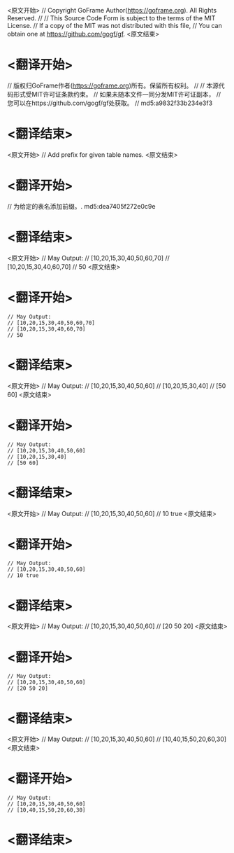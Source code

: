 
<原文开始>
// Copyright GoFrame Author(https://goframe.org). All Rights Reserved.
//
// This Source Code Form is subject to the terms of the MIT License.
// If a copy of the MIT was not distributed with this file,
// You can obtain one at https://github.com/gogf/gf.
<原文结束>

# <翻译开始>
// 版权归GoFrame作者(https://goframe.org)所有。保留所有权利。
//
// 本源代码形式受MIT许可证条款约束。
// 如果未随本文件一同分发MIT许可证副本，
// 您可以在https://github.com/gogf/gf处获取。
// md5:a9832f33b234e3f3
# <翻译结束>


<原文开始>
// Add prefix for given table names.
<原文结束>

# <翻译开始>
// 为给定的表名添加前缀。. md5:dea7405f272e0c9e
# <翻译结束>


<原文开始>
	// May Output:
	// [10,20,15,30,40,50,60,70]
	// [10,20,15,30,40,60,70]
	// 50
<原文结束>

# <翻译开始>
	// May Output:
	// [10,20,15,30,40,50,60,70]
	// [10,20,15,30,40,60,70]
	// 50
# <翻译结束>


<原文开始>
	// May Output:
	// [10,20,15,30,40,50,60]
	// [10,20,15,30,40]
	// [50 60]
<原文结束>

# <翻译开始>
	// May Output:
	// [10,20,15,30,40,50,60]
	// [10,20,15,30,40]
	// [50 60]
# <翻译结束>


<原文开始>
	// May Output:
	// [10,20,15,30,40,50,60]
	// 10 true
<原文结束>

# <翻译开始>
	// May Output:
	// [10,20,15,30,40,50,60]
	// 10 true
# <翻译结束>


<原文开始>
	// May Output:
	// [10,20,15,30,40,50,60]
	// [20 50 20]
<原文结束>

# <翻译开始>
	// May Output:
	// [10,20,15,30,40,50,60]
	// [20 50 20]
# <翻译结束>


<原文开始>
	// May Output:
	// [10,20,15,30,40,50,60]
	// [10,40,15,50,20,60,30]
<原文结束>

# <翻译开始>
	// May Output:
	// [10,20,15,30,40,50,60]
	// [10,40,15,50,20,60,30]
# <翻译结束>


